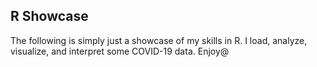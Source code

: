 ## R Showcase

The following is simply just a showcase of my skills in R. I load, analyze, visualize, and interpret some COVID-19 data. Enjoy@
